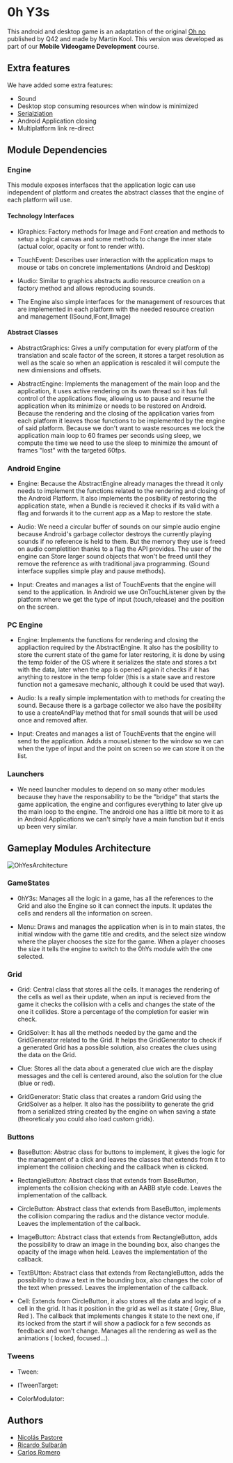 # 0h Y3s

This android and desktop game is an adaptation of the original [Oh no](https://0hn0.com/) published by Q42 and made by Martin Kool. This version was developed as part of our **Mobile Videogame Development** course.

## Extra features

We have added some extra features:

- Sound
- Desktop stop consuming resources when window is minimized 
- [Serialziation](#)
- Android Application closing
- Multiplatform link re-direct


## Module Dependencies

### Engine

This module exposes interfaces that the application logic can use independent of platform and creates the abstract classes that the engine of each platform will use.

#### Technology Interfaces

- IGraphics: Factory methods for Image and Font creation and methods to setup a logical canvas and some methods to change the inner state (actual color, opacity or font to render with).

- TouchEvent: Describes user interaction with the application maps to mouse or tabs on concrete implementations (Android and Desktop)

- IAudio: Similar to graphics abstracts audio resource creation on a factory method and allows reproducing sounds.

- The Engine also simple interfaces for the management of resources that are implemented in each platform with the needed resource creation and management (ISound,IFont,IImage)

#### Abstract Classes

- AbstractGraphics: Gives a unify computation for every platform of the translation and scale factor of the screen, it stores a target resolution as well as the scale so when an application is rescaled it will compute the new dimiensions and offsets.

- AbstractEngine: Implements the management of the main loop and the application, it uses active rendering on its own thread so it has full control of the applications flow, allowing us to pause and resume the application when its minimize or needs to be restored on Android. Because the rendering and the closing of the application varies from each platform it leaves those functions to be implemented by the engine of said platform. Because we don't want to waste resources we lock the application main loop to 60 frames per seconds using sleep, we compute the time we need to use the sleep to minimize the amount of frames "lost" with the targeted 60fps.

### Android Engine

- Engine: Because the AbstractEngine already manages the thread it only needs to implement the functions related to the rendering and closing of the Android Platform. It also implements the posibility of restoring the application state, when a Bundle is recieved it checks if its valid with a flag and forwards it to the current app as a Map to restore the state.

- Audio: We need a circular buffer of sounds on our simple audio engine because Android's garbage collector destroys the currently playing sounds if no reference is held to them. But the memory they use is freed on audio completition thanks to a flag the API provides. The user of the engine can Store larger sound objects that won't be freed until they remove the reference as with traditional java programming. (Sound interface supplies simple play and pause methods).

- Input: Creates and manages a list of TouchEvents that the engine will send to the application. In Android we use OnTouchListener given by the platform where we get the type of input (touch,release) and the position on the screen.

### PC Engine

- Engine: Implements the functions for rendering and closing the appliaction required by the AbstractEngine. It also has the posibility to store the current state of the game for later restoring, it is done by using the temp folder of the OS where it serializes the state and stores a txt with the data, later when the app is opened again it checks if it has anything to restore in the temp folder (this is a state save and restore function not a gamesave mechanic, although it could be used that way).

- Audio: Is a really simple implementation with to methods for creating the sound. Because there is a garbage collector we also have the posibility to use a createAndPlay method that for small sounds that will be used once and removed after.

- Input: Creates and manages a list of TouchEvents that the engine will send to the application. Adds a mouseListener to the window so we can when the type of input and the point on screen so we can store it on the list. 

### Launchers

- We need launcher modules to depend on so many other modules because they have the responsability to be the "bridge" that starts the game application, the engine and configures everything to later give up the main loop to the engine. The android one has a little bit more to it as in Android Applications we can't simply have a main function but it ends up been very similar.

## Gameplay Modules Architecture
![OhYesArchitecture](https://user-images.githubusercontent.com/48621751/141690542-47494d9b-eb64-4d27-9349-cd5a81925e8a.png)

### GameStates

- 0hY3s: Manages all the logic in a game, has all the references to the Grid and also the Engine so it can connect the inputs. It updates the cells and renders all the information on screen.

- Menu: Draws and manages the application when is in to main states, the initial window with the game title and credits, and the select size window where the player chooses the size for the game. When a player chooses the size it tells the engine to switch to the 0hYs module with the one selected.

### Grid

- Grid: Central class that stores all the cells. It manages the rendering of the cells as well as their update, when an input is recieved from the game it checks the collision with a cells and changes the state of the one it collides. Store a percentage of the completion for easier win check.

- GridSolver: It has all the methods needed by the game and the GridGenerator related to the Grid. It helps the GridGenerator to check if a generated Grid has a possible solution, also creates the clues using the data on the Grid.

- Clue: Stores all the data about a generated clue wich are the display messages and the cell is centered around, also the solution for the clue (blue or red).

- GridGenerator: Static class that creates a random Grid using the GridSolver as a helper. It also has the possibility to generate the grid from a serialized string created by the engine on when saving a state (theoreticaly you could also load custom grids).

### Buttons

- BaseButton: Abstrac class for buttons to implement, it gives the logic for the management of a click and leaves the classes that extends from it to implement the collision checking and the callback when is clicked.

- RectangleButton: Abstract class that extends from BaseButton, implements the collision checking with an AABB style code. Leaves the implementation of the callback.

- CircleButton: Abstract class that extends from BaseButton, implements the collision comparing the radius and the distance vector module. Leaves the implementation of the callback.

- ImageButton: Abstract class that extends from RectangleButton, adds the possibility to draw an image in the bounding box, also changes the opacity of the image when held. Leaves the implementation of the callback.

- TextBUtton: Abstract class that extends from RectangleButton, adds the possibility to draw a text in the bounding box, also changes the color of the text when pressed. Leaves the implementation of the callback.

- Cell: Extends from CircleButton, it also stores all the data and logic of a cell in the grid. It has it position in the grid as well as it state ( Grey, Blue, Red ). The callback that implements changes it state to the next one, if its locked from the start if will show a padlock for a few seconds as feedback and won't change. Manages all the rendering as well as the animations ( locked, focused...).

### Tweens

- Tween: 

- ITweenTarget: 

- ColorModulator:


## Authors

- [Nicolás Pastore](https://github.com/nicopast)
- [Ricardo Sulbarán](https://github.com/drathijin)
- [Carlos Romero](https://github.com/metalcarlosr)
